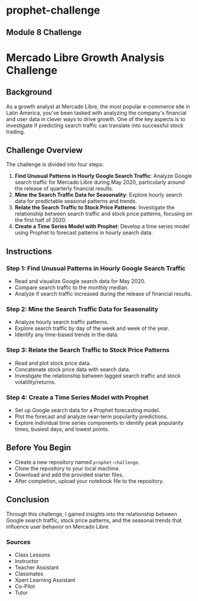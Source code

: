# prophet-challenge

## Module 8 Challenge

# Mercado Libre Growth Analysis Challenge

## Background

As a growth analyst at Mercado Libre, the most popular e-commerce site in Latin America, you've been tasked with analyzing the company's financial and user data in clever ways to drive growth. One of the key aspects is to investigate if predicting search traffic can translate into successful stock trading.

## Challenge Overview

The challenge is divided into four steps:

1. **Find Unusual Patterns in Hourly Google Search Traffic**: Analyze Google search traffic for Mercado Libre during May 2020, particularly around the release of quarterly financial results.
2. **Mine the Search Traffic Data for Seasonality**: Explore hourly search data for predictable seasonal patterns and trends.
3. **Relate the Search Traffic to Stock Price Patterns**: Investigate the relationship between search traffic and stock price patterns, focusing on the first half of 2020.
4. **Create a Time Series Model with Prophet**: Develop a time series model using Prophet to forecast patterns in hourly search data.

## Instructions

### Step 1: Find Unusual Patterns in Hourly Google Search Traffic

- Read and visualize Google search data for May 2020.
- Compare search traffic to the monthly median.
- Analyze if search traffic increased during the release of financial results.

### Step 2: Mine the Search Traffic Data for Seasonality

- Analyze hourly search traffic patterns.
- Explore search traffic by day of the week and week of the year.
- Identify any time-based trends in the data.

### Step 3: Relate the Search Traffic to Stock Price Patterns

- Read and plot stock price data.
- Concatenate stock price data with search data.
- Investigate the relationship between lagged search traffic and stock volatility/returns.

### Step 4: Create a Time Series Model with Prophet

- Set up Google search data for a Prophet forecasting model.
- Plot the forecast and analyze near-term popularity predictions.
- Explore individual time series components to identify peak popularity times, busiest days, and lowest points.

## Before You Begin

- Create a new repository named `prophet-challenge`.
- Clone the repository to your local machine.
- Download and add the provided starter files.
- After completion, upload your notebook file to the repository.

## Conclusion

Through this challenge, I gained insights into the relationship between Google search traffic, stock price patterns, and the seasonal trends that influence user behavior on Mercado Libre.

### Sources

- Class Lessons
- Instructor
- Teacher Assistant
- Classmates
- Xpert Learning Assistant
- Co-Pilot
- Tutor
